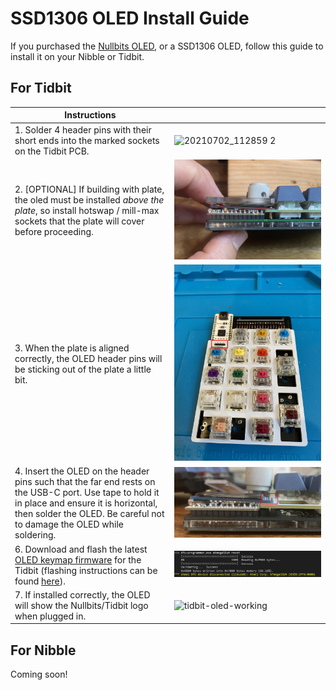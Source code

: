 # SSD1306 OLED Install Guide

If you purchased the [Nullbits OLED](https://www.amazon.com/Display-Mechanical-Keyboards-Arduino-3-3V-5V/dp/B08KLHD2Z7), or a SSD1306 OLED, follow this guide to install it on your Nibble or Tidbit.

## For Tidbit

| Instructions  |  |
| ------------- | ------------- |
| 1. Solder 4 header pins with their short ends into the marked sockets on the Tidbit PCB. | ![20210702_112859 2](https://user-images.githubusercontent.com/6137765/125806537-60477246-6bb8-4462-ab28-4ea64b4c72f5.jpg) |
| 2. [OPTIONAL] If building with plate, the oled must be installed *above the plate*, so install hotswap / mill-max sockets that the plate will cover before proceeding. | ![tidbit-everything-in-place](accessories_media/plate-before-oled.jpg)| 
| 3. When the plate is aligned correctly, the OLED header pins will be sticking out of the plate a little bit.| ![tidbit-pins-sticking-out](accessories_media/headers-plate-1.jpg)|
| 4. Insert the OLED on the header pins such that the far end rests on the USB-C port. Use tape to hold it in place and ensure it is horizontal, then solder the OLED. Be careful not to damage the OLED while soldering. | ![ready-to-solder-oled](accessories_media/soldered-oled.jpg) | 
| 6. Download and flash the latest [OLED keymap firmware](https://github.com/nullbitsco/firmware/releases/tag/latest) for the Tidbit (flashing instructions can be found [here](https://github.com/nullbitsco/docs/blob/main/firmware/firmware_flashing.md)). |![flashed](accessories_media/flashed.jpg)|  |
| 7. If installed correctly, the OLED will show the Nullbits/Tidbit logo when plugged in. | ![tidbit-oled-working](https://user-images.githubusercontent.com/6137765/125805368-d5f325c5-ef39-4e8b-bd2d-b73182ff3ae6.jpg) |

## For Nibble
Coming soon!
